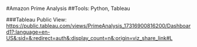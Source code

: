 #Amazon Prime Analysis 
##Tools: Python, Tableau

###Tableau Public View: https://public.tableau.com/views/PrimeAnalysis_17316900816200/Dashboard1?:language=en-US&:sid=&:redirect=auth&:display_count=n&:origin=viz_share_link#L
